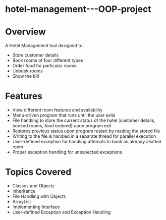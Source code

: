 # hotel-management---OOP-project

# Overview
A Hotel Management tool designed to:

- Store customer details
- Book rooms of four different types
- Order food for particular rooms
- Unbook rooms
- Show the bill
# Features
- View different room features and availability
- Menu-driven program that runs until the user exits
- File handling to store the current status of the hotel (customer details, booked rooms, food ordered) upon program exit
- Restores previous status upon program restart by reading the stored file
- Writing to the file is handled in a separate thread for parallel execution
- User-defined exception for handling attempts to book an already allotted room
- Proper exception handling for unexpected exceptions
# Topics Covered
- Classes and Objects
- Inheritance
- File Handling with Objects
- ArrayList
- Implementing Interface
- User-defined Exception and Exception Handling
